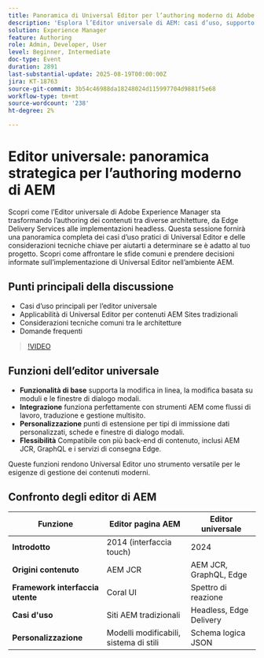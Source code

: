 ```yaml
---
title: Panoramica di Universal Editor per l’authoring moderno di Adobe Experience Manager
description: 'Esplora l’Editor universale di AEM: casi d’uso, supporto per più architetture e considerazioni chiave per semplificare l’authoring e promuovere la distribuzione dei contenuti.'
solution: Experience Manager
feature: Authoring
role: Admin, Developer, User
level: Beginner, Intermediate
doc-type: Event
duration: 2891
last-substantial-update: 2025-08-19T00:00:00Z
jira: KT-18763
source-git-commit: 3b54c46988da18248024d115997704d9881f5e68
workflow-type: tm+mt
source-wordcount: '238'
ht-degree: 2%

---
```



# Editor universale: panoramica strategica per l’authoring moderno di AEM

Scopri come l’Editor universale di Adobe Experience Manager sta trasformando l’authoring dei contenuti tra diverse architetture, da Edge Delivery Services alle implementazioni headless. Questa sessione fornirà una panoramica completa dei casi d’uso pratici di Universal Editor e delle considerazioni tecniche chiave per aiutarti a determinare se è adatto al tuo progetto. Scopri come affrontare le sfide comuni e prendere decisioni informate sull’implementazione di Universal Editor nell’ambiente AEM.

## Punti principali della discussione

* Casi d’uso principali per l’editor universale
* Applicabilità di Universal Editor per contenuti AEM Sites tradizionali
* Considerazioni tecniche comuni tra le architetture
* Domande frequenti

>[!VIDEO](https://video.tv.adobe.com/v/3470850/?learn=on&enablevpops)

## Funzioni dell’editor universale

* **Funzionalità di base** supporta la modifica in linea, la modifica basata su moduli e le finestre di dialogo modali.
* **Integrazione** funziona perfettamente con strumenti AEM come flussi di lavoro, traduzione e gestione multisito.
* **Personalizzazione** punti di estensione per tipi di immissione dati personalizzati, schede e finestre di dialogo modali.
* **Flessibilità** Compatibile con più back-end di contenuto, inclusi AEM JCR, GraphQL e i servizi di consegna Edge.

Queste funzioni rendono Universal Editor uno strumento versatile per le esigenze di gestione dei contenuti moderni.

## Confronto degli editor di AEM

| Funzione | Editor pagina AEM | Editor universale |
|--------------------------|-------------------------------|-----------------------------|
| **Introdotto** | 2014 (interfaccia touch) | 2024 |
| **Origini contenuto** | AEM JCR | AEM JCR, GraphQL, Edge |
| **Framework interfaccia utente** | Coral UI | Spettro di reazione |
| **Casi d&#39;uso** | Siti AEM tradizionali | Headless, Edge Delivery |
| **Personalizzazione** | Modelli modificabili, sistema di stili | Schema logica JSON |